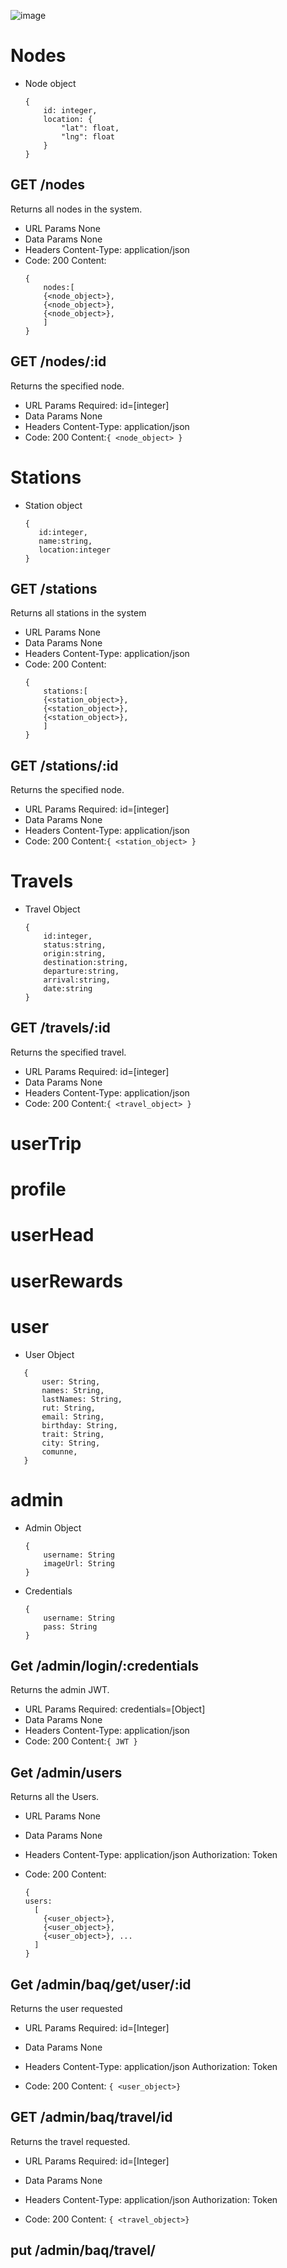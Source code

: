 ![image](https://hackmd.io/_uploads/SyvLHWIeyg.png)

# Nodes

- Node object
    ```
    {
        id: integer,
        location: {
            "lat": float,
            "lng": float
        }
    }
    ```

## GET /nodes
Returns all nodes in the system.

- URL Params
    None
- Data Params
    None
- Headers
    Content-Type: application/json
- Code: 200
    Content:
    ```
    {
        nodes:[
        {<node_object>},
        {<node_object>},
        {<node_object>},
        ]
    }
    ```

## GET /nodes/:id
Returns the specified node.
- URL Params
    Required: id=[integer]
- Data Params
    None
- Headers
    Content-Type: application/json
- Code: 200
    Content:```{ <node_object> }```
    
# Stations
- Station object
    ```
    {
       id:integer,
       name:string,
       location:integer
    }
    ```
## GET /stations
Returns all stations in the system

- URL Params
    None
- Data Params
    None
- Headers
    Content-Type: application/json
- Code: 200
    Content:
    ```
    {
        stations:[
        {<station_object>},
        {<station_object>},
        {<station_object>},
        ]
    }
    ```

## GET /stations/:id
Returns the specified node.
- URL Params
    Required: id=[integer]
- Data Params
    None
- Headers
    Content-Type: application/json
- Code: 200
    Content:```{ <station_object> }```
    

# Travels
<!-- Asientos Endpoint (faltante)-->
- Travel Object 
    ```
    {
        id:integer,
        status:string,
        origin:string,
        destination:string,
        departure:string,
        arrival:string,
        date:string
    }
    ```
## GET /travels/:id
Returns the specified travel.
- URL Params
    Required: id=[integer]
- Data Params
    None
- Headers
    Content-Type: application/json
- Code: 200
    Content:```{ <travel_object> }```



# userTrip

# profile
# userHead
# userRewards


# user
- User Object
 ```
    {
        user: String,
        names: String,
        lastNames: String,
        rut: String,
        email: String,
        birthday: String,
        trait: String,
        city: String,
        comunne,
    }
  ```



# admin
- Admin Object 
    ```
    {
        username: String
        imageUrl: String
    }
    ```
- Credentials
    ```
    {
        username: String
        pass: String
    }
    ```
    
## Get /admin/login/:credentials
Returns the admin JWT.
- URL Params
    Required: credentials=[Object]
- Data Params
    None
- Headers
    Content-Type: application/json
- Code: 200
    Content:```{ JWT }```


## Get /admin/users
Returns all the Users.
- URL Params
None
- Data Params
    None
- Headers
    Content-Type: application/json
    Authorization: Token

- Code: 200
    Content: 
    ```
    {
    users: 
      [ 
        {<user_object>},
        {<user_object>},
        {<user_object>}, ...
      ]
    }
    ```
    
## Get /admin/baq/get/user/:id
Returns the user requested

- URL Params
Required: id=[Integer]

- Data Params
    None
- Headers
    Content-Type: application/json
    Authorization: Token
- Code: 200
    Content: `{ <user_object>}` 
    
## GET /admin/baq/travel/id

Returns the travel requested.

- URL Params
Required: id=[Integer]

- Data Params
    None
- Headers
    Content-Type: application/json
    Authorization: Token
- Code: 200
    Content: `{ <travel_object>}` 
    
## put /admin/baq/travel/


